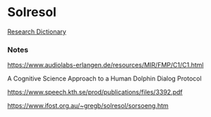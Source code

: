 # Solresol

[Research Dictionary](https://williamedwardhahn.github.io/solresol/Hahn_Solresol_Dictionary_11.html?word=doremifasollasi)







### Notes

https://www.audiolabs-erlangen.de/resources/MIR/FMP/C1/C1.html

A Cognitive Science Approach to a Human Dolphin Dialog Protocol

https://www.speech.kth.se/prod/publications/files/3392.pdf

https://www.ifost.org.au/~gregb/solresol/sorsoeng.htm
